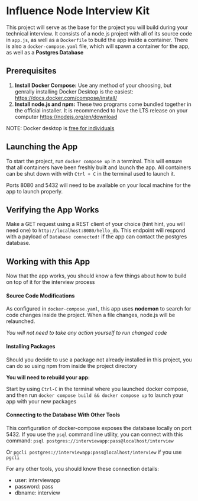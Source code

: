 # Influence Node Interview Kit

This project will serve as the base for the project you will build during your
technical interview. It consists of a node.js project with all of its source
code in `app.js`, as well as a `Dockerfile` to build the app inside a container.
There is also a `docker-compose.yaml` file, which will spawn  a container for
the app, as well as a **Postgres Database**

## Prerequisites
1. **Install Docker Compose:** Use any method of your choosing, but genrally installing Docker Desktop is the easiest: https://docs.docker.com/compose/install/
2. **Install node.js and npm:** These two programs come bundled together in the official installer. It is recommended to have the LTS release on your computer https://nodejs.org/en/download

NOTE: Docker desktop is [free for individuals](https://docs.docker.com/subscription/desktop-license/#:~:text=Docker%20Desktop%20is%20free%20for,also%20required%20for%20government%20entities.)


## Launching the App
To start the project, run `docker compose up` in a
terminal. This will ensure that all containers have been freshly built and
launch the app. All containers can be shut down with with `Ctrl + C` in the
terminal used to launch it.

Ports 8080 and 5432 will need to be available on your local machine for the app to launch properly.

## Verifying the App Works
Make a GET request using a REST client of your choice (hint hint, you will need
one) to `http://localhost:8080/hello_db`. This endpoint will respond with a
payload of `Database connected!` if the app can contact the postgres database.


## Working with this App
Now that the app works, you should know a few things about how to build on top of it for the interview process

#### Source Code Modifications
As configured in `docker-compose.yaml`, this app uses **nodemon** to search for code changes inside the project. When a file changes, node.js will be relaunched.

*You will not need to take any action yourself to run changed code*
#### Installing Packages
Should you decide to use a package not already installed in this project, you can do so using npm from inside the project directory

**You will need to rebuild your app:**

Start by using `Ctrl-C` in the terminal where you launched docker compose, and then run `docker compose build && docker compose up` to launch your app with your new packages

#### Connecting to the Database With Other Tools
This configuration of docker-compose exposes the database locally on port 5432. If you use the `psql` command line utility, you can connect with this command:
`psql postgres://interviewapp:pass@localhost/interview`

Or `pgcli postgres://interviewapp:pass@localhost/interview` if you use `pgcli`

For any other tools, you should know these connection details:
 - user: interviewapp
 - password: pass
 - dbname: interview
